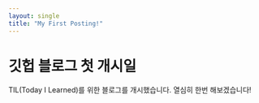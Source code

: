 ```yaml
---
layout: single
title: "My First Posting!"
---
```


# 깃헙 블로그 첫 개시일

TIL(Today I Learned)를 위한 블로그를 개시했습니다. 열심히 한번 해보겠습니다!
